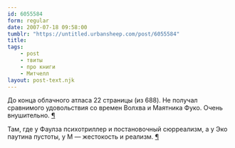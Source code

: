 ```yaml
---
id: 6055584
form: regular
date: 2007-07-18 09:58:00
tumblr: "https://untitled.urbansheep.com/post/6055584"
title:
tags:
    - post
    - твиты
    - про книги
    - Митчелл
layout: post-text.njk
---
```


<p>До конца облачного атласа 22 страницы (из 688). Не получал сравнимого удовольствия со времен Волхва и Маятника Фуко. Очень внушительно. <a href="http://twitter.com/urbansheep/statuses/155311762">¶</a></p>

<p>Там, где у Фаулза психотриллер и постановочный сюрреализм, а у Эко паутина пустоты, у М — жестокость и реализм. <a href="http://twitter.com/urbansheep/statuses/155329612">¶</a></p>

